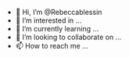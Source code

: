 - 👋 Hi, I’m @Rebeccablessin
- 👀 I’m interested in ...
- 🌱 I’m currently learning ...
- 💞️ I’m looking to collaborate on ...
- 📫 How to reach me ...

<!---
Rebeccablessin/Rebeccablessin is a ✨ special ✨ repository because its `README.md` (this file) appears on your GitHub profile.
You can click the Preview link to take a look at your changes.
--->
